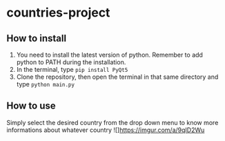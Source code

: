 # countries-project

## How to install
1. You need to install the latest version of python. Remember to add python to PATH during the installation. 
2. In the terminal, type ``pip install PyQt5``
3. Clone the repository, then open the terminal in that same directory and type ``python main.py``

## How to use 
Simply select the desired country from the drop down menu to know more informations about whatever country
![]https://imgur.com/a/9qID2Wu

